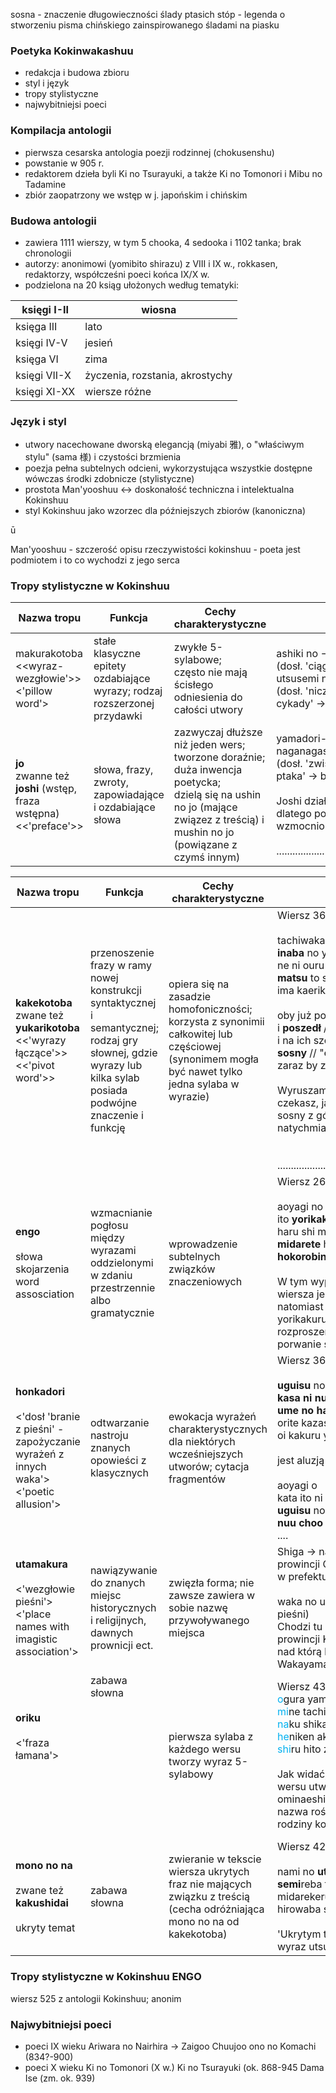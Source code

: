 sosna - znaczenie długowieczności
ślady ptasich stóp - legenda o stworzeniu pisma chińskiego zainspirowanego śladami na piasku



### Poetyka Kokinwakashuu

- redakcja i budowa zbioru
- styl i język
- tropy stylistyczne
- najwybitniejsi poeci



### Kompilacja antologii

- pierwsza cesarska antologia poezji rodzinnej (chokusenshu)
- powstanie w 905 r.
- redaktorem dzieła byli Ki no Tsurayuki, a także Ki no Tomonori i Mibu no Tadamine
- zbiór zaopatrzony we wstęp w j. japońskim i chińskim



### Budowa antologii

- zawiera 1111 wierszy, w tym 5 chooka, 4 sedooka i 1102 tanka; brak chronologii
- autorzy: anonimowi (yomibito shirazu) z VIII i IX w., rokkasen, redaktorzy, współcześni poeci końca IX/X w.
- podzielona na 20 ksiąg ułożonych według tematyki:

| księgi I-II  | wiosna                          |
| ------------ | ------------------------------- |
| księga III   | lato                            |
| księgi IV-V  | jesień                          |
| księga VI    | zima                            |
| księgi VII-X | życzenia, rozstania, akrostychy |
| księgi XI-XX | wiersze różne                   |



### Język i styl

- utwory nacechowane dworską elegancją (miyabi 雅), o "właściwym stylu" (sama 様) i czystości brzmienia
- poezja pełna subtelnych odcieni, wykorzystująca wszystkie dostępne wówczas środki zdobnicze (stylistyczne)
- prostota Man'yooshuu <-> doskonałość techniczna i intelektualna Kokinshuu
- styl Kokinshuu jako wzorzec dla późniejszych zbiorów (kanoniczna)

ū

Man'yooshuu - szczerość opisu rzeczywistości
kokinshuu - poeta jest podmiotem i to co wychodzi z jego serca

### Tropy stylistyczne w Kokinshuu




| Nazwa tropu                                                            | Funkcja                                                                   | Cechy charakterystyczne                                                                                                                                                        | Przykład                                                                                                                                                                                                                                                                                              |
| ---------------------------------------------------------------------- | ------------------------------------------------------------------------- | ------------------------------------------------------------------------------------------------------------------------------------------------------------------------------ | ----------------------------------------------------------------------------------------------------------------------------------------------------------------------------------------------------------------------------------------------------------------------------------------------------- |
| makurakotoba<br><<wyraz-wezgłowie'>><br><'pillow word'>                | stałe klasyczne epitety ozdabiające wyrazy; rodzaj rozszerzonej przydawki | zwykłe 5-sylabowe;<br>często nie mają ścisłego odniesienia do całości utwory                                                                                                   | ashiki no -> yama<br>(dosł. 'ciągnąca swe podnóża' -> góra)<br>utsusemi no -> inochi<br>(dosł. 'niczym z wylinki oskórek cykady' -> życie los)                                                                                                                                                        |
| **jo**<br>zwanne też **joshi** (wstęp, fraza wstępna)<br><<'preface'>> | słowa, frazy, zwroty, zapowiadające i ozdabiające słowa                   | zazwyczaj dłuższe niż jeden wers; tworzone doraźnie; duża inwencja poetycka; <br>dzielą się na ushin no jo (mające związez z treścią) i mushin no jo (powiązane z czymś innym) | yamadori-no o-no shidario-np -> naganagashi<br>(dosł. 'zwisającego ogona górskiego ptaka' -> bardzo długie)<br><br>Joshi działa tutaj jako metonimia, dlatego poczucie dłużenia się wzmocnione jest frazą poprzedzającą<br><br>...................................................................... |






| Nazwa tropu                                                                                                  | Funkcja                                                                                                                                                         | Cechy charakterystyczne                                                                                                                         | Przykład                                                                                                                                                                                                                                                                                                                                                                                                                                                                                                |
| ------------------------------------------------------------------------------------------------------------ | --------------------------------------------------------------------------------------------------------------------------------------------------------------- | ----------------------------------------------------------------------------------------------------------------------------------------------- | ------------------------------------------------------------------------------------------------------------------------------------------------------------------------------------------------------------------------------------------------------------------------------------------------------------------------------------------------------------------------------------------------------------------------------------------------------------------------------------------------------- |
| **kakekotoba** zwane też **yukarikotoba** <br><<'wyrazy łączące'>><br><<'pivot word'>>                       | przenoszenie frazy w ramy nowej konstrukcji syntaktycznej i semantycznej; rodzaj gry słownej, gdzie wyrazy lub kilka sylab posiada podwójne znaczenie i funkcję | opiera się na zasadzie homofoniczności; korzysta z synonimii całkowitej lub częściowej (synonimem mogła być nawet tylko jedna sylaba w wyrazie) | Wiersz 365 z Kokinshuu:<br><br>tachiwakare<br>**inaba** no yama no<br>ne ni ouru<br>**matsu** to shi kikaba<br>ima kaerikomu<br><br>oby już pożegnał się <br>i **poszedł** // **kraju Inaba** góry <br>i na ich szczytach rosnące <br>**sosny** // "**czekam**" - gdyby usłyszał <br>zaraz by zawrócił<br><br>Wyruszam, lecz gdy usłyszę, że czekasz, jak czekają stare<br> sosny z góry Inaba, powrócę tu natychmiast!<br><br><br>.................................................................... |
| **engo**<br><br>słowa skojarzenia<br>word assosciation                                                       | wzmacnianie pogłosu między wyrazami oddzielonymi w zdaniu przestrzennie albo gramatycznie                                                                       | wprowadzenie subtelnych związków znaczeniowych                                                                                                  | Wiersz 26 z Kokinshuu<br><br>aoyagi no<br>ito **yorikakuru**<br>haru shi mo zo<br>**midarete** hana no<br>**hokorobinikeru**<br><br>W tym wypadku głównym motywem wiersza jest ito - nić (podkreślenie), natomiast wyrazami engo są: yorikakuru - wić się; midare - rozproszenie, rozplątanie; hokorobi - porwanie się, przerwanie się.                                                                                                                                                                 |
| **honkadori**<br><br><'dosł 'branie z pieśni' - zapożyczanie wyrażeń z innych waka'> <br><'poetic allusion'> | odtwarzanie nastroju znanych opowieści z klasycznych                                                                                                            | ewokacja wyrażeń charakterystycznych dla niektórych wcześniejszych utworów; cytacja fragmentów                                                  | Wiersz 36 z Kokinshuu<br><br>**uguisu** no<br>**kasa ni nuu choo**<br>**ume no hana**<br>orite kazasan<br>oi kakuru ya to<br><br>jest aluzją do wiersza 1081:<br><br>aoyagi o<br>kata ito ni yorite<br>**uguisu** no <br>**nuu choo** kasa wa<br>....                                                                                                                                                                                                                                                   |
| **utamakura**<br><br><'wezgłowie pieśni'><br><'place names with imagistic association'>                      | nawiązywanie do znanych miejsc historycznych i religijnych, dawnych prownicji ect.                                                                              | zwięzła forma; nie zawsze zawiera w sobie nazwę przywoływanego miejsca                                                                          | Shiga -> nazwa miejsca w dawnej prowincji Oomi; obecnie miasto Ootsu w prefekturze Shiga, ale:<br><br>waka no ura (dosł. zatoka japońskich pieśni)<br>Chodzi tu o nazwę miejsca w dawnej prowincji Kii, a dokładnie o zatoczkę nad którą leży obecnie miasto Wakayama                                                                                                                                                                                                                                   |
| **oriku**<br><br><'fraza łamana'><br><br><br><br>                                                            | zabawa słowna<br><br><br><br><br><br><br><br><br><br><br><br>                                                                                                   | pierwsza sylaba z każdego wersu tworzy wyraz 5-sylabowy                                                                                         | Wiersz 439 z Kokinshuu<br><font color="#00b0f0">o</font>gura yama<br><font color="#00b0f0">mi</font>ne tachinarashi<br><font color="#00b0f0">na</font>ku shika no<br><font color="#00b0f0">he</font>niken aki o<br><font color="#00b0f0">shi</font>ru hito zo naki<br><br>Jak widać, pierwsze sylaby każdego wersu utworzyły nowy wyraz - ominaeshi dosł. 'dziewczęcy kwiat' - nazwa rośliny patrinia scabiosaefolia z rodziny kozłkowatych (Valerianaceae)                                             |
| **mono no na**<br><br>zwane też **kakushidai**<br><br>ukryty temat                                           | zabawa słowna                                                                                                                                                   | zwieranie w tekscie wiersza ukrytych fraz nie mających związku z treścią (cecha odróżniająca mono no na od kakekotoba)                          | Wiersz 424 z Kokinshuu<br><br>nami no **utsu**<br>**semi**reba tama zo<br>midarekeru<br>hirowaba sode ni hakanakaran ya<br><br>'Ukrytym tematem' w wiersze jest wyraz utsusemi                                                                                                                                                                                                                                                                                                                          |





### Tropy stylistyczne w Kokinshuu ENGO


wiersz 525 z antologii Kokinshuu; anonim




### Najwybitniejsi poeci

- poeci IX wieku 
  Ariwara no Nairhira -> Zaigoo Chuujoo
  ono no Komachi (834?-900)
- poeci X wieku
  Ki no Tomonori (X w.)
  Ki no Tsurayuki (ok. 868-945
  Dama Ise (zm. ok. 939)